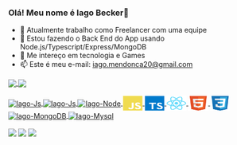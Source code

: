 ### Olá! Meu nome é Iago Becker👋


- 🔭 Atualmente trabalho como Freelancer com uma equipe
- 🌱 Estou fazendo o Back End do App usando Node.js/Typescript/Express/MongoDB
- 👯 Me intereço em tecnologia e Games
- 📫 Este é meu e-mail: iago.mendonca20@gmail.com
<div>
<a href="https://github.com/darkbecker4-97?tab=stars">
  <img height="180em" align="center" src="https://github-readme-stats.vercel.app/api?username=darkbecker4-97&theme=github_dark&show_icons=true"/>
</a>
  <a href ="https://github.com/darkbecker4-97/github-readme-stats"><img height="180em" align="center" src="https://github-readme-stats.vercel.app/api/top-langs/?username=darkbecker4-97&layout=compact&theme=github_dark">
</div>
<br>
<!-- COMENTADO!!! <a href="https://github.com/darkbecker4-97?tab=repositories">
  <img align="center" src="https://github-readme-stats.vercel.app/api/pin/?username=darkbecker4-97&repo=OLX-Project-Node&theme=dark&show_icons=true"/>
</a>-->
  
<div style="display: inline_block">
  <img align="center" alt="Iago-Js" height="30" width="40" src="https://user-images.githubusercontent.com/83254191/274594481-e0d99d89-2529-44f6-a24a-18dda51426eb.png"/>
  <img align="center" alt="Iago-Js" height="30" width="40" src="https://cdn.jsdelivr.net/gh/devicons/devicon/icons/nestjs/nestjs-plain.svg"/>
  <img align="center" alt="Iago-Node" height="30" width="40" src="https://cdn.jsdelivr.net/gh/devicons/devicon/icons/nodejs/nodejs-original.svg">
  <img align="center" alt="Iago-Js" height="30" width="40" src="https://raw.githubusercontent.com/devicons/devicon/master/icons/javascript/javascript-plain.svg">
  <img align="center" alt="Iago-Ts" height="30" width="40" src="https://raw.githubusercontent.com/devicons/devicon/master/icons/typescript/typescript-plain.svg">
  <img align="center" alt="Iago-React" height="30" width="40" src="https://raw.githubusercontent.com/devicons/devicon/master/icons/react/react-original.svg">
  <img align="center" alt="Iago-HTML" height="30" width="40" src="https://raw.githubusercontent.com/devicons/devicon/master/icons/html5/html5-original.svg">
  <img align="center" alt="Iago-CSS" height="30" width="40" src="https://raw.githubusercontent.com/devicons/devicon/master/icons/css3/css3-original.svg">
  <img align="center" alt="Iago-MongoDB" height="30" width="40" src="https://cdn.jsdelivr.net/gh/devicons/devicon/icons/mongodb/mongodb-original.svg">
  <img align="center" alt="Iago-Mysql" height="30" width="40" src="https://cdn.jsdelivr.net/gh/devicons/devicon/icons/mysql/mysql-original.svg">
</div>
<br>
<div>
  <a href = "https://www.linkedin.com/in/iago-mendon%C3%A7a-1897461a8/" target"_blank"><img src="https://img.shields.io/badge/LinkedIn-0077B5?style=for-the-badge&logo=linkedin&logoColor=white" target"_blank"></a>
  <a href = "mailto:iago.mendonca20@gmail.com" target"_blank"><img src="https://img.shields.io/badge/Gmail-D14836?style=for-the-badge&logo=gmail&logoColor=white" target"_blank"></a>
  <a href = "https://wa.me/5555999789739?text=Ol%C3%A1+Iago%2C+vim+pelo+seu+GitHub." target"_blank"><img src="https://img.shields.io/badge/WhatsApp-25D366?style=for-the-badge&logo=whatsapp&logoColor=white" target"_blank"></a>
</div>

<!-- ![Snake animation](https://github.com/darkbecker4-97/darkbecker4-97/blob/output/github-contribution-grid-snake.svg)-->
  
